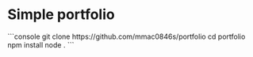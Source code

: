 <h1>Simple portfolio</h1>
```console
git clone https://github.com/mmac0846s/portfolio
cd portfolio
npm install
node .
```
